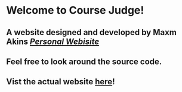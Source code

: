 # Welcome to Course Judge!

## A website designed and developed by Maxm Akins _[Personal Webisite](https://maxmakins.com)_

## Feel free to look around the source code.

## Vist the actual website [here](https://coursejudge.com)!
